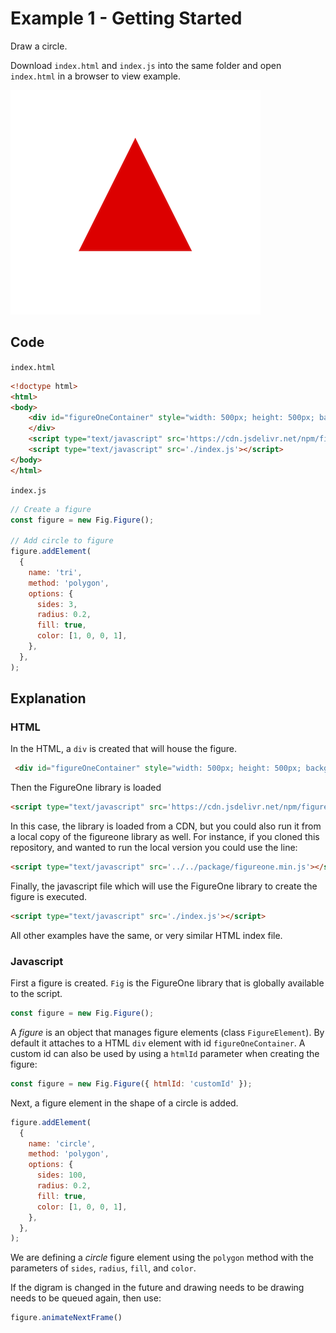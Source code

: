 # Example 1 - Getting Started

Draw a circle.

Download `index.html` and `index.js` into the same folder and open `index.html` in a browser to view example.

![](./example.png)

## Code
`index.html`
```html
<!doctype html>
<html>
<body>
    <div id="figureOneContainer" style="width: 500px; height: 500px; background-color: black;">
    </div>
    <script type="text/javascript" src='https://cdn.jsdelivr.net/npm/figureone@0.3.3/figureone.min.js'></script>
    <script type="text/javascript" src='./index.js'></script>
</body>
</html>
```

`index.js`
```js
// Create a figure
const figure = new Fig.Figure();

// Add circle to figure
figure.addElement(
  {
    name: 'tri',
    method: 'polygon',
    options: {
      sides: 3,
      radius: 0.2,
      fill: true,
      color: [1, 0, 0, 1],
    },
  },
);

```
## Explanation

### HTML
In the HTML, a `div` is created that will house the figure.
```html
 <div id="figureOneContainer" style="width: 500px; height: 500px; background-color: black;">
 ```

Then the FigureOne library is loaded
```html
<script type="text/javascript" src='https://cdn.jsdelivr.net/npm/figureone@0.3.3/figureone.min.js'></script>
```
In this case, the library is loaded from a CDN, but you could also run it from a local copy of the figureone library as well. For instance, if you cloned this repository, and wanted to run the local version you could use the line:
```html
<script type="text/javascript" src='../../package/figureone.min.js'></script>
```

Finally, the javascript file which will use the FigureOne library to create the figure is executed.

```html
<script type="text/javascript" src='./index.js'></script>
```

All other examples have the same, or very similar HTML index file.

### Javascript

First a figure is created. `Fig` is the FigureOne library that is globally available to the script.

```js
const figure = new Fig.Figure();
```

A *figure* is an object that manages figure elements (class `FigureElement`). By default it attaches to a HTML `div` element with id `figureOneContainer`. A custom id can also be used by using a `htmlId` parameter when creating the figure:

```js
const figure = new Fig.Figure({ htmlId: 'customId' });
```

Next, a figure element in the shape of a circle is added.

```js
figure.addElement(
  {
    name: 'circle',
    method: 'polygon',
    options: {
      sides: 100,
      radius: 0.2,
      fill: true,
      color: [1, 0, 0, 1],
    },
  },
);
```

We are defining a *circle* figure element using the `polygon` method with the parameters of `sides`, `radius`, `fill`, and `color`.


If the digram is changed in the future and drawing needs to be drawing needs to be queued again, then use:

```js
figure.animateNextFrame()
```

<!-- [link here](../../docs/README.md#TypeEquationPhrase) -->